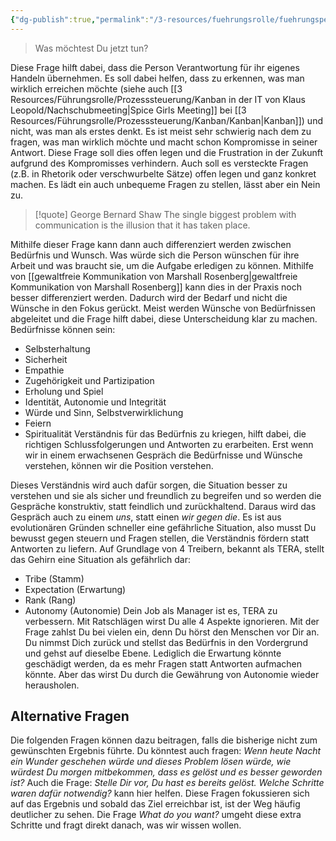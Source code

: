 ```yaml
---
{"dg-publish":true,"permalink":"/3-resources/fuehrungsrolle/fuehrungspersoenlichkeit/the-coaching-habit-von-michael-stanier/the-foundation-question-what-do-you-want/","title":"The Foundation Question: What do you want?","created":"2024-12-08T22:59:16.332+01:00","updated":"2024-12-08T23:29:48.352+01:00"}
---
```



> Was möchtest Du jetzt tun?

Diese Frage hilft dabei, dass die Person Verantwortung für ihr eigenes Handeln übernehmen. Es soll dabei helfen, dass zu erkennen, was man wirklich erreichen möchte (siehe auch [[3 Resources/Führungsrolle/Prozesssteuerung/Kanban in der IT von Klaus Leopold/Nachschubmeeting\|Spice Girls Meeting]] bei [[3 Resources/Führungsrolle/Prozesssteuerung/Kanban/Kanban\|Kanban]]) und nicht, was man als erstes denkt. Es ist meist sehr schwierig nach dem zu fragen, was man wirklich möchte und macht schon Kompromisse in seiner Antwort. Diese Frage soll dies offen legen und die Frustration in der Zukunft aufgrund des Kompromisses verhindern.
Auch soll es versteckte Fragen (z.B. in Rhetorik oder verschwurbelte Sätze) offen legen und ganz konkret machen. Es lädt ein auch unbequeme Fragen zu stellen, lässt aber ein Nein zu.

> [!quote] George Bernard Shaw
> The single biggest problem with communication is the illusion that it has taken place.

Mithilfe dieser Frage kann dann auch differenziert werden zwischen Bedürfnis und Wunsch. Was würde sich die Person wünschen für ihre Arbeit und was braucht sie, um die Aufgabe erledigen zu können.
Mithilfe von [[gewaltfreie Kommunikation von Marshall Rosenberg\|gewaltfreie Kommunikation von Marshall Rosenberg]] kann dies in der Praxis noch besser differenziert werden. Dadurch wird der Bedarf und nicht die Wünsche in den Fokus gerückt. Meist werden Wünsche von Bedürfnissen abgeleitet und die Frage hilft dabei, diese Unterscheidung klar zu machen.
Bedürfnisse können sein:
- Selbsterhaltung
- Sicherheit
- Empathie
- Zugehörigkeit und Partizipation
- Erholung und Spiel
- Identität, Autonomie und Integrität
- Würde und Sinn, Selbstverwirklichung
- Feiern
- Spiritualität
Verständnis für das Bedürfnis zu kriegen, hilft dabei, die richtigen Schlussfolgerungen und Antworten zu erarbeiten. Erst wenn wir in einem erwachsenen Gespräch die Bedürfnisse und Wünsche verstehen, können wir die Position verstehen.

Dieses Verständnis wird auch dafür sorgen, die Situation besser zu verstehen und sie als sicher und freundlich zu begreifen und so werden die Gespräche konstruktiv, statt feindlich und zurückhaltend. Daraus wird das Gespräch auch zu einem *uns*, statt einen *wir gegen die*. Es ist aus evolutionären Gründen schneller eine gefährliche Situation, also musst Du bewusst gegen steuern und Fragen stellen, die Verständnis fördern statt Antworten zu liefern.
Auf Grundlage von 4 Treibern, bekannt als TERA, stellt das Gehirn eine Situation als gefährlich dar:
- Tribe (Stamm)
- Expectation (Erwartung)
- Rank (Rang)
- Autonomy (Autonomie)
Dein Job als Manager ist es, TERA zu verbessern. Mit Ratschlägen wirst Du alle 4 Aspekte ignorieren. Mit der Frage zahlst Du bei vielen ein, denn Du hörst den Menschen vor Dir an. Du nimmst Dich zurück und stellst das Bedürfnis in den Vordergrund und gehst auf dieselbe Ebene. Lediglich die Erwartung könnte geschädigt werden, da es mehr Fragen statt Antworten aufmachen könnte. Aber das wirst Du durch die Gewährung von Autonomie wieder herausholen.

## Alternative Fragen

Die folgenden Fragen können dazu beitragen, falls die bisherige nicht zum gewünschten Ergebnis führte.
Du könntest auch fragen: *Wenn heute Nacht ein Wunder geschehen würde und dieses Problem lösen würde, wie würdest Du morgen mitbekommen, dass es gelöst und es besser geworden ist?*
Auch die Frage: *Stelle Dir vor, Du hast es bereits gelöst. Welche Schritte waren dafür notwendig?* kann hier helfen.
Diese Fragen fokussieren sich auf das Ergebnis und sobald das Ziel erreichbar ist, ist der Weg häufig deutlicher zu sehen. Die Frage *What do you want?* umgeht diese extra Schritte und fragt direkt danach, was wir wissen wollen.
